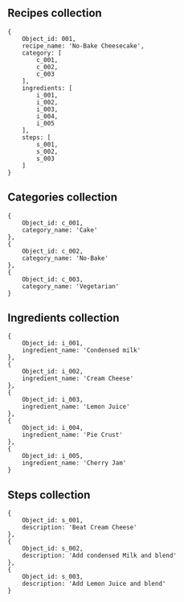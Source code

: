 ## Recipes collection

    {
        Object_id: 001,
        recipe_name: 'No-Bake Cheesecake',
        category: [
            c_001,
            c_002,
            c_003
        ],
        ingredients: [
            i_001,
            i_002,
            i_003,
            i_004,
            i_005
        ],
        steps: [
            s_001,
            s_002,
            s_003
        ]
    }

## Categories collection

    {
        Object_id: c_001,
        category_name: 'Cake'
    },
    {
        Object_id: c_002,
        category_name: 'No-Bake'
    },
    {
        Object_id: c_003,
        category_name: 'Vegetarian'
    }

## Ingredients collection

    {
        Object_id: i_001,
        ingredient_name: 'Condensed milk'
    },
    {
        Object_id: i_002,
        ingredient_name: 'Cream Cheese'
    },
    {
        Object_id: i_003,
        ingredient_name: 'Lemon Juice'
    },
    {
        Object_id: i_004,
        ingredient_name: 'Pie Crust'
    },
    {
        Object_id: i_005,
        ingredient_name: 'Cherry Jam'
    }

## Steps collection

    {
        Object_id: s_001,
        description: 'Beat Cream Cheese'
    },
    {
        Object_id: s_002,
        description: 'Add condensed Milk and blend'
    },
    {
        Object_id: s_003,
        description: 'Add Lemon Juice and blend'
    }
